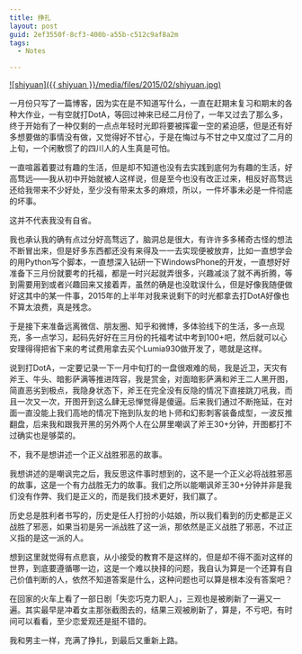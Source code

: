 ```yaml
---
title: 挣扎
layout: post
guid: 2ef3550f-8cf3-400b-a55b-c512c9af8a2m
tags:
  - Notes

---
```


[![shiyuan]({{ shiyuan }}/media/files/2015/02/shiyuan.jpg)]()

一月份只写了一篇博客，因为实在是不知道写什么，一直在赶期末复习和期末的各种大作业，一有空就打DotA，等回过神来已经二月份了，一年又过去了那么多，终于开始有了一种仅剩的一点点年轻时光即将要被挥霍一空的紧迫感，但是还有好多想要做的事情没有做，又觉得好不甘心，于是在悔过与不甘之中又度过了二月的上旬，一个闲散惯了的四川人的人生真是可怕。

一直喧嚣着要过有趣的生活，但是却不知道也没有去实践到底何为有趣的生活，好高骛远——我从初中开始就被人这样说，但是至今也没有改正过来，相反好高骛远还给我带来不少好处，至少没有带来太多的麻烦，所以，一件坏事未必是一件彻底的坏事。

这并不代表我没有自省。

我也承认我的确有点过分好高骛远了，脑洞总是很大，有许许多多稀奇古怪的想法不断冒出来，但是好多东西都还没有来得及一一去实现便被放弃，比如一直想学会的用Python写个脚本，一直想深入钻研一下WindowsPhone的开发，一直想好好准备下三月份就要考的托福，都是一时兴起就弄很多，兴趣减淡了就不再折腾，等到需要用到或者兴趣回来又接着弄，虽然的确是也没耽误什么，但是好像我随便做好这其中的某一件事，2015年的上半年对我来说剩下的时光都拿去打DotA好像也不算太浪费，真是残念。

于是接下来准备远离微信、朋友圈、知乎和微博，多体验线下的生活，多一点现充，多一点学习，起码先好好在三月份的托福考试中考到100+吧，然后就可以心安理得得把省下来的考试费用拿去买个Lumia930做开发了，嗯就是这样。

说到打DotA，一定要记录一下一月中旬打的一盘很艰难的局，我是近卫，天灾有斧王、牛头、暗影萨满等推进阵容，我是赏金，对面暗影萨满和斧王二人黑开图，简直恶劣到极点，我隐身状态下，斧王在完全没有反隐的情况下直接跳刀吼我，而且一次又一次，开图开到这么肆无忌惮觉得是傻逼。后来我们通过不断拖延，在对面一直没能上我们高地的情况下拖到队友的地卜师和幻影刺客装备成型，一波反推翻盘，后来我和跟我开黑的另外两个人在公屏里嘲讽了斧王30+分钟，开图都打不过确实也是够菜的。

不，我不是想讲述一个正义战胜邪恶的故事。

我想讲述的是嘲讽完之后，我反思这件事时想到的，这不是一个正义必将战胜邪恶的故事，这是一个有力战胜无力的故事。我们之所以能嘲讽斧王30+分钟并非是我们没有作弊、我们是正义的，而是我们技术更好，我们赢了。

历史总是胜利者书写的，历史是任人打扮的小姑娘，所以我们看到的历史都是正义战胜了邪恶，如果当初是另一派战胜了这一派，那依然是正义战胜了邪恶，不过正义指的是这一派的人。

想到这里就觉得有点悲哀，从小接受的教育不是这样的，但是却不得不面对这样的世界，到底要遵循哪一边，这是一个难以抉择的问题，我自认为算是一个还算有自己价值判断的人，依然不知道答案是什么，这种问题也可以算是根本没有答案吧？

在回家的火车上看了一部日剧「失恋巧克力职人」，三观也是被刷新了一遍又一遍。其实最早是冲着女主那张截图去的，结果三观被刷新了，算是，不亏吧，有时间可以看看，至少恋爱观还是挺不错的。

我和男主一样，充满了挣扎，到最后又重新上路。
